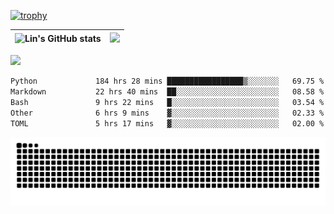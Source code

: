 [![trophy](https://github-profile-trophy.vercel.app/?username=ocss884&column=7)](https://github.com/ocss884)

| ![Lin's GitHub stats](https://github-readme-stats.vercel.app/api?username=ocss884&show_icons=true&hide_border=True&count_private=true) | ![](https://github-readme-streak-stats.herokuapp.com?user=ocss884&hide_border=true&date_format=M%20j%5B%2C%20Y%5D&ring=7EDDCF&fire=7EDDCF") |
| ------------------------------------------------------------ | ------------------------------------------------------------ |

![](https://komarev.com/ghpvc/?username=ocss884&color=brightgreen)

<!--START_SECTION:waka-->

```txt
Python             184 hrs 28 mins █████████████████▒░░░░░░░   69.75 %
Markdown           22 hrs 40 mins  ██░░░░░░░░░░░░░░░░░░░░░░░   08.58 %
Bash               9 hrs 22 mins   █░░░░░░░░░░░░░░░░░░░░░░░░   03.54 %
Other              6 hrs 9 mins    ▓░░░░░░░░░░░░░░░░░░░░░░░░   02.33 %
TOML               5 hrs 17 mins   ▓░░░░░░░░░░░░░░░░░░░░░░░░   02.00 %
```

<!--END_SECTION:waka-->

<p align="center">
   <img src="https://github.com/ocss884/ocss884/blob/output/github-snake.svg" alt="snake">
</p>
